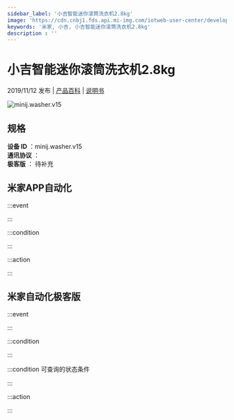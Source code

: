 ```yaml
---
sidebar_label: '小吉智能迷你滚筒洗衣机2.8kg'
image: 'https://cdn.cnbj1.fds.api.mi-img.com/iotweb-user-center/developer_16790476145365XEO6N6Q.png?GalaxyAccessKeyId=AKVGLQWBOVIRQ3XLEW&Expires=9223372036854775807&Signature=0ux3CcdMgYbsaI9j3XdjUX75FEk='
keywords: '米家, 小吉, 小吉智能迷你滚筒洗衣机2.8kg'
description : ''
---
```

# 小吉智能迷你滚筒洗衣机2.8kg

2019/11/12 发布 | [产品百科](https://home.mi.com/webapp/content/baike/product/index.html?model=minij.washer.v15/) | [说明书](https://home.mi.com/views/introduction.html?model=minij.washer.v15&region=cn)

![minij.washer.v15](https://cdn.cnbj1.fds.api.mi-img.com/iotweb-user-center/developer_16790476145365XEO6N6Q.png?GalaxyAccessKeyId=AKVGLQWBOVIRQ3XLEW&Expires=9223372036854775807&Signature=0ux3CcdMgYbsaI9j3XdjUX75FEk=)

## 规格  
> 
**设备 ID** ：minij.washer.v15  
**通讯协议** ：  
**极客版**  ： 待补充 


## 米家APP自动化  

:::event  

:::

:::condition  

:::

:::action   

:::

## 米家自动化极客版  

:::event  

:::

:::condition  

:::

:::condition 可查询的状态条件  

:::

:::action  

:::

        
